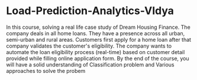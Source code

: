 # Load-Prediction-Analytics-VIdya
In this course, solving a real life case study of Dream Housing Finance. The company deals in all home loans. They have a presence across all urban, semi-urban and rural areas. Customers first apply for a home loan after that company validates the customer's eligibility. The company wants to automate the loan eligibility process (real-time) based on customer detail provided while filling online application form.  By the end of the course, you will have a solid understanding of Classification problem and Various approaches to solve the probem 
